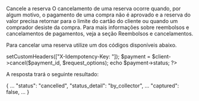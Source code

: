 Cancele a reserva
O cancelamento de uma reserva ocorre quando, por algum motivo, o pagamento de uma compra não é aprovado e a reserva do valor precisa retornar para o limite do cartão do cliente ou quando um comprador desiste da compra. Para mais informações sobre reembolsos e cancelamentos de pagamentos, veja a seção Reembolsos e cancelamentos.

Para cancelar uma reserva utilize um dos códigos disponíveis abaixo.

<?php
  use MercadoPago\Client\Payment\PaymentClient;

  MercadoPagoConfig::setAccessToken("YOUR_ACCESS_TOKEN");

  $client = new PaymentClient();
  $request_options = new RequestOptions();
  $request_options->setCustomHeaders(["X-Idempotency-Key: <SOME_UNIQUE_VALUE>"]);

  $payment = $client->cancel($payment_id, $request_options);
  echo $payment->status;
?>
A resposta trará o seguinte resultado:

{
  ...
  "status": "cancelled",
  "status_detail": "by_collector",
  ...
  "captured": false,
  ...
}